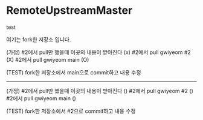# RemoteUpstreamMaster
test

여기는 fork한 저장소 입니다.

(가정)
#2에서 pull만 했을때 이곳의 내용이 받아진다 (x)
#2에서 pull gwiyeom #2                     (X)
#2에서 pull gwiyeom main                   (O)

(TEST)
fork한 저장소에서 main으로 commit하고 내용 수정

---

(가정)
#2에서 pull만 했을때 이곳의 내용이 받아진다 ()
#2에서 pull gwiyeom #2                     ()
#2에서 pull gwiyeom main                   ()

(TEST)
fork한 저장소에서 #2으로 commit하고 내용 수정
